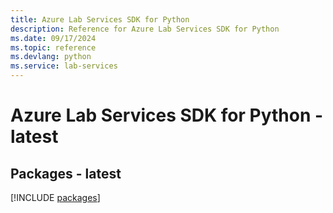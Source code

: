 ```yaml
---
title: Azure Lab Services SDK for Python
description: Reference for Azure Lab Services SDK for Python
ms.date: 09/17/2024
ms.topic: reference
ms.devlang: python
ms.service: lab-services
---
```

# Azure Lab Services SDK for Python - latest
## Packages - latest
[!INCLUDE [packages](lab-services-index.md)]